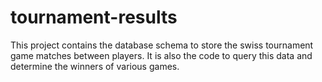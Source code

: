 # tournament-results

This project contains the database schema to store the swiss tournament game matches between players. It is also the code to query this data and determine the winners of various games.
